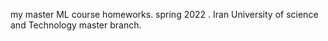 my master ML course homeworks. spring 2022 . Iran University of science and Technology
master branch.
